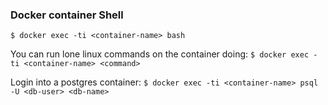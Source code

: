 ### Docker container Shell

`$ docker exec -ti <container-name> bash`

You can run lone linux commands on the container doing:
`$ docker exec -ti <container-name> <command>`

Login into a postgres container:
`$ docker exec -ti <container-name> psql -U <db-user> <db-name>`
